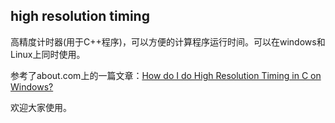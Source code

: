high resolution timing
----

高精度计时器(用于C++程序)，可以方便的计算程序运行时间。可以在windows和Linux上同时使用。

参考了about.com上的一篇文章：[How do I do High Resolution Timing in C on Windows?](http://cplus.about.com/od/howtodothingsin1/a/timing.htm)

欢迎大家使用。
